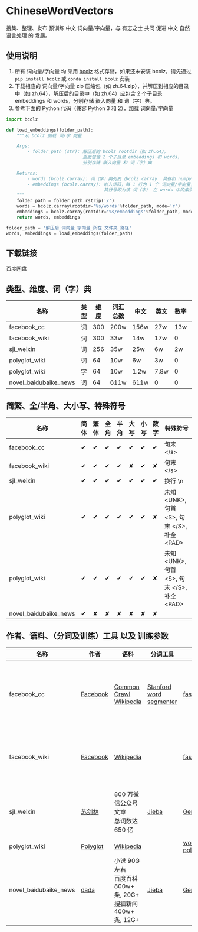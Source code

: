 # ChineseWordVectors
搜集、整理、发布 预训练 中文 词向量/字向量，与 有志之士 共同 促进 中文 自然语言处理 的 发展。

## 使用说明
1. 所有 词向量/字向量 均 采用 [bcolz](http://bcolz.blosc.org/en/latest/) 格式存储，如果还未安装 bcolz，请先通过 `pip install bcolz` 或 `conda install bcolz` 安装
2. 下载相应的 词向量/字向量 zip 压缩包（如 zh.64.zip），并解压到相应的目录中（如 zh.64），解压后的目录中（如 zh.64）应包含 2 个子目录 embeddings 和 words，分别存储 嵌入向量 和 词（字）典。
3. 参考下面的 Python 代码（兼容 Python 3 和 2），加载 词向量/字向量

```python
import bcolz

def load_embeddings(folder_path):
    """从 bcolz 加载 词/字 向量

    Args:
        - folder_path (str): 解压后的 bcolz rootdir（如 zh.64），
                             里面包含 2 个子目录 embeddings 和 words，
                             分别存储 嵌入向量 和 词（字）典

    Returns:
        - words (bcolz.carray): 词（字）典列表（bcolz carray  具有和 numpy array 类似的接口）
        - embeddings (bcolz.carray): 嵌入矩阵，每 1 行为 1 个 词向量/字向量，
                                     其行号即为该 词（字） 在 words 中的索引编号
    """
    folder_path = folder_path.rstrip('/')
    words = bcolz.carray(rootdir='%s/words'%folder_path, mode='r')
    embeddings = bcolz.carray(rootdir='%s/embeddings'%folder_path, mode='r')
    return words, embeddings

folder_path = '解压后_词向量_字向量_所在_文件夹_路径'
words, embeddings = load_embeddings(folder_path)
```    
## 下载链接
[百度网盘](https://pan.baidu.com/s/1tN7152tyFXY1oOu0yB5-Cg)

## 类型、维度、词（字）典

| 名称 | 类型 | 维度 | 词汇总数 | 中文 | 英文 | 数字 | 其他 |
| ---- | ---- | ---- | -------- | ---- | ---- | ---- | ---- |
| facebook_cc | 词 | 300 | 200w | 156w | 27w | 13w | 3.3w |
| facebook_wiki | 词 | 300 | 33w | 14w | 17w | 0 | 1.6w |
| sjl_weixin | 词 | 256 | 35w | 25w | 6w | 2w | 0.3w |
| polyglot_wiki | 词 | 64 | 10w | 6w | 3w | 0 | 0.2w |
| polyglot_wiki | 字 | 64 | 10w | 1.2w | 7.8w | 0 | 0.9w |
| novel_baidubaike_news | 词 | 64 | 611w | 611w | 0 | 0 | 0 |

## 简繁、全/半角、大小写、特殊符号

| 名称 | 简体 | 繁体 | 全角 | 半角 | 大写 | 小写 | 数字 | 特殊符号 |
| ---- | ---- | ---- | ---- | ---- | ---- | ---- | ---- | -------- |
| facebook_cc | ✔ | ✔ | ✔ | ✔ | ✔ | ✔ | ✔ | 句末 </s\> |
| facebook_wiki | ✔ | ✔ | ✔ | ✔ | ✘ | ✔ | ✘ | 句末 </s\> |
| sjl_weixin | ✔ | ✔ | ✔ | ✔ | ✔ | ✔ | ✔ | 换行 \n |
| polyglot_wiki | ✔ | ✔ | ✔ | ✔ | ✔ | ✔ | ✘ | 未知 <UNK\>, 句首 <S\>, 句末 </S\>, 补全 <PAD\> |
| polyglot_wiki | ✔ | ✔ | ✔ | ✔ | ✔ | ✔ | ✘ | 未知 <UNK\>, 句首 <S\>, 句末 </S\>, 补全 <PAD\> |
| novel_baidubaike_news | ✔ | ✘ | ✘ | ✘ | ✘ | ✘ | ✘ | |

## 作者、语料、（分词及训练）工具 以及 训练参数

| 名称 | 作者 | 语料 | 分词工具 | 训练工具 | 训练参数 |
| ---- | ---- | ---- | ---- | ---- | ---- |
| facebook_cc | [Facebook](https://fasttext.cc/docs/en/crawl-vectors.html)| [Common Crawl](http://commoncrawl.org/) <br /> [Wikipedia](https://www.wikipedia.org/) | [Stanford word segmenter](https://nlp.stanford.edu/software/segmenter.html) | [fastText](https://fasttext.cc/) | CBOW with position-weights, character n-grams of length 5 <br /> window of size 5 and 10 negatives |
| facebook_wiki | [Facebook](https://fasttext.cc/docs/en/pretrained-vectors.html) | [Wikipedia](https://www.wikipedia.org/) | | [fastText](https://fasttext.cc/) | 论文 [Enriching Word Vectors with Subword Information](https://arxiv.org/abs/1607.04606) 中的默认设置 |
| sjl_weixin | [苏剑林](https://kexue.fm/archives/4304) | 800 万微信公众号文章 <br /> 总词数达 650 亿 | [Jieba](https://github.com/fxsjy/jieba) | [Gensim](https://radimrehurek.com/gensim/) | Skip-Gram, Huffman Softmax, 窗口大小 10, 最小词频 64, 迭代 10 次 |
| polyglot_wiki | [Polyglot](https://sites.google.com/site/rmyeid/projects/polyglot) | [Wikipedia](https://www.wikipedia.org/) | | [word2embeddings](https://bitbucket.org/aboSamoor/word2embeddings) <br /> [polyglot2](http://polyglot2.readthedocs.org/) |
| novel_baidubaike_news | [dada](https://weibo.com/p/23041816d74e01f0102x77v) | 小说 90G 左右 <br /> 百度百科 800w+ 条, 20G+ <br /> 搜狐新闻 400w+ 条, 12G+ | [Jieba](https://github.com/fxsjy/jieba)| [Gensim](https://radimrehurek.com/gensim/) |  window=5, min_count=5, 其他为 Word2Vec 默认参数 |
